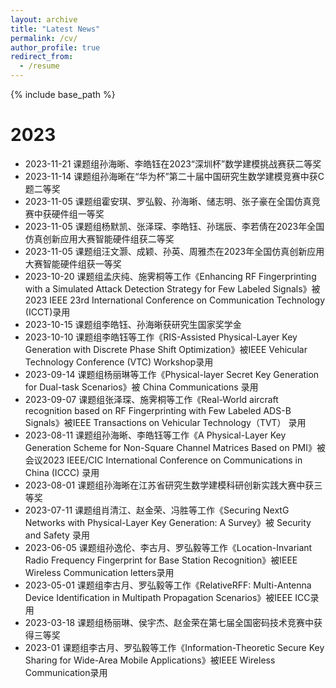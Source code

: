 ```yaml
---
layout: archive
title: "Latest News"
permalink: /cv/
author_profile: true
redirect_from:
  - /resume
---
```


{% include base_path %}

2023
======
* 2023-11-21 课题组孙海晰、李皓钰在2023“深圳杯”数学建模挑战赛获二等奖
* 2023-11-14 课题组孙海晰在“华为杯”第二十届中国研究生数学建模竞赛中获C题二等奖
* 2023-11-05 课题组霍安琪、罗弘毅、孙海晰、储志明、张子豪在全国仿真竞赛中获硬件组一等奖
* 2023-11-05 课题组杨默凯、张泽琛、李皓钰、孙瑞辰、李若倩在2023年全国仿真创新应用大赛智能硬件组获二等奖
* 2023-11-05 课题组汪文灏、成颖、孙英、周雅杰在2023年全国仿真创新应用大赛智能硬件组获一等奖
* 2023-10-20 课题组孟庆纯、施霁桐等工作《Enhancing RF Fingerprinting with a Simulated Attack Detection Strategy for Few Labeled Signals》被2023 IEEE 23rd International Conference on Communication Technology (ICCT)录用
* 2023-10-15 课题组李皓钰、孙海晰获研究生国家奖学金
* 2023-10-10 课题组李皓钰等工作《RIS-Assisted Physical-Layer Key Generation with Discrete Phase Shift Optimization》被IEEE Vehicular Technology Conference (VTC) Workshop录用
* 2023-09-14 课题组杨丽琳等工作《Physical-layer Secret Key Generation for Dual-task Scenarios》被 China Communications 录用
* 2023-09-07 课题组张泽琛、施霁桐等工作《Real-World aircraft recognition based on RF Fingerprinting with Few Labeled ADS-B Signals》被IEEE Transactions on Vehicular Technology（TVT） 录用
* 2023-08-11 课题组孙海晰、李皓钰等工作《A Physical-Layer Key Generation Scheme for Non-Square Channel Matrices Based on PMI》被会议2023 IEEE/CIC International Conference on Communications in China (ICCC) 录用
* 2023-08-01 课题组孙海晰在江苏省研究生数学建模科研创新实践大赛中获三等奖
* 2023-07-11 课题组肖清江、赵金荣、冯胜等工作《Securing NextG Networks with Physical-Layer Key Generation: A Survey》被 Security and Safety 录用
* 2023-06-05 课题组孙逸伦、李古月、罗弘毅等工作《Location-Invariant Radio Frequency Fingerprint for Base Station Recognition》被IEEE Wireless Communication letters录用
* 2023-05-01 课题组李古月、罗弘毅等工作《RelativeRFF: Multi-Antenna Device Identification in Multipath Propagation Scenarios》被IEEE ICC录用
* 2023-03-18 课题组杨丽琳、侯宇杰、赵金荣在第七届全国密码技术竞赛中获得三等奖
* 2023-01    课题组李古月、罗弘毅等工作《Information-Theoretic Secure Key Sharing for Wide-Area Mobile Applications》被IEEE Wireless Communication录用
